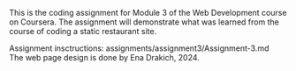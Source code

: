 <p>This is the coding assignment for Module 3 of the Web Development course on Coursera.  The assignment will demonstrate what was learned from the course of coding a static restaurant site. </p>
<p>Assignment insctructions: assignments/assignment3/Assignment-3.md <br/>
The web page design is done by Ena Drakich, 2024.  </p>
